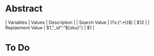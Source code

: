# Abstract

| Variables   |      Values      |  Description |
| Search Value |    (?s:(^.*)}$)   |   $12 |
| Replaement Value | $1,"_id":"${sku}"} |    $1 |

# To Do

